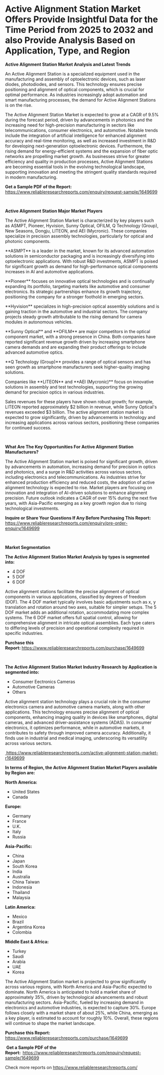 <p><h1>Active Alignment Station Market Offers Provide Insightful Data for the Time Period from 2025 to 2032 and also Provide Analysis Based on Application, Type, and Region</h1></p><p><strong>Active Alignment Station Market Analysis and Latest Trends</strong></p>
<p><p>An Active Alignment Station is a specialized equipment used in the manufacturing and assembly of optoelectronic devices, such as laser diodes, photodiodes, and sensors. This technology ensures precise positioning and alignment of optical components, which is crucial for optimal performance. As industries increasingly adopt automation and smart manufacturing processes, the demand for Active Alignment Stations is on the rise.</p><p>The Active Alignment Station Market is expected to grow at a CAGR of 9.5% during the forecast period, driven by advancements in photonics and the increasing need for high-precision manufacturing in sectors like telecommunications, consumer electronics, and automotive. Notable trends include the integration of artificial intelligence for enhanced alignment accuracy and real-time monitoring, as well as increased investment in R&D for developing next-generation optoelectronic devices. Furthermore, the rising demand for energy-efficient systems and the expansion of fiber optic networks are propelling market growth. As businesses strive for greater efficiency and quality in production processes, Active Alignment Stations are becoming essential tools in the evolving technological landscape, supporting innovation and meeting the stringent quality standards required in modern manufacturing.</p></p>
<p><strong>Get a Sample PDF of the Report:&nbsp;</strong> <a href="https://www.reliableresearchreports.com/enquiry/request-sample/1649699?utm_campaign=3084&utm_medium=2&utm_source=Github&utm_content=ia&utm_term=26032025&utm_id=active-alignment-station">https://www.reliableresearchreports.com/enquiry/request-sample/1649699</a></p>
<p>&nbsp;</p>
<p><strong>Active Alignment Station Major Market Players</strong></p>
<p><p>The Active Alignment Station Market is characterized by key players such as ASMPT, Pioneer, Hyvision, Sunny Optical, OFILM, Q Technology (Group), New Seasons, Dongju, LITEON, and AEI (Mycronic). These companies specialize in precision assembly technologies, particularly for optical and photonic components.</p><p>**ASMPT** is a leader in the market, known for its advanced automation solutions in semiconductor packaging and is increasingly diversifying into optoelectronic applications. With robust R&D investments, ASMPT is poised for significant growth as demand for high-performance optical components increases in AI and automotive applications.</p><p>**Pioneer** focuses on innovative optical technologies and is continually expanding its portfolio, targeting markets like automotive and consumer electronics. Its strategic partnerships enhance its growth trajectory, positioning the company for a stronger foothold in emerging sectors.</p><p>**Hyvision** specializes in high-precision optical assembly solutions and is gaining traction in the automotive and industrial sectors. The company projects steady growth attributable to the rising demand for camera modules in autonomous vehicles.</p><p>**Sunny Optical** and **OFILM** are major competitors in the optical component market, with a strong presence in China. Both companies have reported significant revenue growth driven by increasing smartphone camera demands and are expanding their product offerings to include advanced automotive optics.</p><p>**Q Technology (Group)** provides a range of optical sensors and has seen growth as smartphone manufacturers seek higher-quality imaging solutions. </p><p>Companies like **LITEON** and **AEI (Mycronic)** focus on innovative solutions in assembly and test technologies, supporting the growing demand for precision optics in various industries.</p><p>Sales revenues for these players have shown robust growth; for example, LITEON reported approximately $2 billion in revenue, while Sunny Optical's revenues exceeded $3 billion. The active alignment station market is expected to grow significantly, driven by advancements in technology and increasing applications across various sectors, positioning these companies for continued success.</p></p>
<p>&nbsp;</p>
<p><strong>What Are The Key Opportunities For Active Alignment Station Manufacturers?</strong></p>
<p><p>The Active Alignment Station market is poised for significant growth, driven by advancements in automation, increasing demand for precision in optics and photonics, and a surge in R&D activities across various sectors, including electronics and telecommunications. As industries strive for enhanced production efficiency and reduced costs, the adoption of active alignment technology is expected to rise. Market players are focusing on innovation and integration of AI-driven solutions to enhance alignment precision. Future outlook indicates a CAGR of over 15% during the next five years, with Asia-Pacific emerging as a key growth region due to rising technological investments.</p></p>
<p><strong>Inquire or Share Your Questions If Any Before Purchasing This Report:</strong> <a href="https://www.reliableresearchreports.com/enquiry/pre-order-enquiry/1649699?utm_campaign=3084&utm_medium=2&utm_source=Github&utm_content=ia&utm_term=26032025&utm_id=active-alignment-station">https://www.reliableresearchreports.com/enquiry/pre-order-enquiry/1649699</a></p>
<p>&nbsp;</p>
<p><strong>Market Segmentation</strong></p>
<p><strong>The Active Alignment Station Market Analysis by types is segmented into:</strong></p>
<p><ul><li>4 DOF</li><li>5 DOF</li><li>6 DOF</li></ul></p>
<p><p>Active alignment stations facilitate the precise alignment of optical components in various applications, classified by degrees of freedom (DOF). The 4 DOF market typically involves basic adjustments such as x, y translation and rotation around two axes, suitable for simpler setups. The 5 DOF market adds an additional rotation, accommodating more complex systems. The 6 DOF market offers full spatial control, allowing for comprehensive alignment in intricate optical assemblies. Each type caters to differing levels of precision and operational complexity required in specific industries.</p></p>
<p><strong>Purchase this Report:&nbsp;</strong><a href="https://www.reliableresearchreports.com/purchase/1649699?utm_campaign=3084&utm_medium=2&utm_source=Github&utm_content=ia&utm_term=26032025&utm_id=active-alignment-station">https://www.reliableresearchreports.com/purchase/1649699</a></p>
<p>&nbsp;</p>
<p><strong>The Active Alignment Station Market Industry Research by Application is segmented into:</strong></p>
<p><ul><li>Consumer Eectronics Cameras</li><li>Automotive Cameras</li><li>Others</li></ul></p>
<p><p>Active alignment station technology plays a crucial role in the consumer electronics camera and automotive camera markets, along with other applications. This technology ensures precise alignment of optical components, enhancing imaging quality in devices like smartphones, digital cameras, and advanced driver-assistance systems (ADAS). In consumer electronics, it optimizes performance, while in automotive markets, it contributes to safety through improved camera accuracy. Additionally, it finds use in industrial and medical imaging, underscoring its versatility across various sectors.</p></p>
<p><a href="https://www.reliableresearchreports.com/active-alignment-station-market-r1649699?utm_campaign=3084&utm_medium=2&utm_source=Github&utm_content=ia&utm_term=26032025&utm_id=active-alignment-station">&nbsp;https://www.reliableresearchreports.com/active-alignment-station-market-r1649699</a></p>
<p><strong>In terms of Region, the Active Alignment Station Market Players available by Region are:</strong></p>
<p>
    <p> <strong> North America: </strong>
        <ul>
            <li>United States</li>
            <li>Canada</li>
        </ul>
        </p> 
    <p> <strong> Europe: </strong>
        <ul>
            <li>Germany</li>
            <li>France</li>
            <li>U.K.</li>
            <li>Italy</li>
            <li>Russia</li>
        </ul>
        </p> 
    <p> <strong> Asia-Pacific: </strong>
        <ul>
            <li>China</li>
            <li>Japan</li>
            <li>South Korea</li>
            <li>India</li>
            <li>Australia</li>
            <li>China Taiwan</li>
            <li>Indonesia</li>
            <li>Thailand</li>
            <li>Malaysia</li>
        </ul>
        </p> 
    <p> <strong> Latin America: </strong>
        <ul>
            <li>Mexico</li>
            <li>Brazil</li>
            <li>Argentina Korea</li>
            <li>Colombia</li>
        </ul>
        </p> 
    <p> <strong> Middle East & Africa: </strong>
        <ul>
            <li>Turkey</li>
            <li>Saudi</li>
            <li>Arabia</li>
            <li>UAE</li>
            <li>Korea</li>
        </ul>
    </p>
    </p>
<p><p>The Active Alignment Station market is projected to grow significantly across various regions, with North America and Asia-Pacific expected to dominate. North America is anticipated to hold a market share of approximately 35%, driven by technological advancements and robust manufacturing sectors. Asia-Pacific, fueled by increasing demand in electronics and automotive industries, is expected to capture 30%. Europe follows closely with a market share of about 25%, while China, emerging as a key player, is estimated to account for roughly 10%. Overall, these regions will continue to shape the market landscape.</p></p>
<p><strong>Purchase this Report: </strong><a href="https://www.reliableresearchreports.com/purchase/1649699?utm_campaign=3084&utm_medium=2&utm_source=Github&utm_content=ia&utm_term=26032025&utm_id=active-alignment-station">https://www.reliableresearchreports.com/purchase/1649699</a></p>
<p>&nbsp;<strong>Get a Sample PDF of the Report:&nbsp;&nbsp;</strong><a href="https://www.reliableresearchreports.com/enquiry/request-sample/1649699?utm_campaign=3084&utm_medium=2&utm_source=Github&utm_content=ia&utm_term=26032025&utm_id=active-alignment-station">https://www.reliableresearchreports.com/enquiry/request-sample/1649699</a></p>
<p><strong></strong></p>
<p>Check more reports on <a href="https://www.reliableresearchreports.com/?utm_campaign=3084&utm_medium=2&utm_source=Github&utm_content=ia&utm_term=26032025&utm_id=active-alignment-station">https://www.reliableresearchreports.com/</a></p>